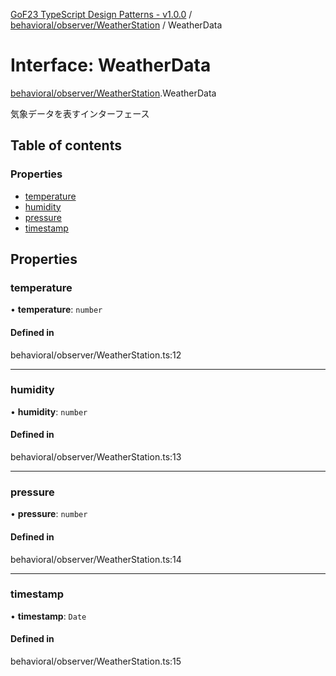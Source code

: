 [GoF23 TypeScript Design Patterns - v1.0.0](../README.md) / [behavioral/observer/WeatherStation](../modules/behavioral_observer_WeatherStation.md) / WeatherData

# Interface: WeatherData

[behavioral/observer/WeatherStation](../modules/behavioral_observer_WeatherStation.md).WeatherData

気象データを表すインターフェース

## Table of contents

### Properties

- [temperature](behavioral_observer_WeatherStation.WeatherData.md#temperature)
- [humidity](behavioral_observer_WeatherStation.WeatherData.md#humidity)
- [pressure](behavioral_observer_WeatherStation.WeatherData.md#pressure)
- [timestamp](behavioral_observer_WeatherStation.WeatherData.md#timestamp)

## Properties

### temperature

• **temperature**: `number`

#### Defined in

behavioral/observer/WeatherStation.ts:12

___

### humidity

• **humidity**: `number`

#### Defined in

behavioral/observer/WeatherStation.ts:13

___

### pressure

• **pressure**: `number`

#### Defined in

behavioral/observer/WeatherStation.ts:14

___

### timestamp

• **timestamp**: `Date`

#### Defined in

behavioral/observer/WeatherStation.ts:15
